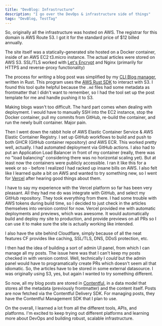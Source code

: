 ```yaml
---
title: "DevBlog: Infrastructure"
description: "I go over the DevOps & infrastructure side of things"
tags: "DevBlog, TestTag"
---
```


So, originally all the infrastructure was hosted on AWS.
The registrar for this domain is AWS Route 53. I got it for the standard price of $12 billed annually.

The site itself was a statically-generated site hosted on a Docker container, inside of an AWS EC2 t3.micro instance. The actual articles were stored on AWS S3. SSL/TLS worked with [Let's Encrypt](https://letsencrypt.org/) and Nginx (primarily for HTTPS and reverse-proxy functionality)

The process for _writing_ a blog post was simplified by my [CLI Blog manager](https://github.com/Robin5605/cli-blog-manager), written in Rust. This program uses the [AWS Rust SDK](https://aws.amazon.com/sdk-for-rust/) to interact with S3. I found this tool quite helpful because the `.md` files had some metadata as frontmatter that I didn't want to remember, so I had the tool set up the post template for me and handle pushing it to S3.

Making blogs wasn't too difficult. The hard part comes when dealing with deployment. I would have to manually SSH into the EC2 instance, stop the Docker container, pull my commits from GitHub, re-build the container, and run the newly built container. Major pain.

Then I went down the rabbit hole of AWS Elastic Container Service & AWS Elastic Container Registry. I set up GitHub workflows to build and push to both GHCR (GitHub container repository) _and_ AWS ECR. This worked pretty well, actually. I had automated deployment via GitHub actions. I also had to put an Application Load Balancer in front of my container (really, there was no "load balancing" considering there was no horizontal scaling yet). But at least now the containers were publicly accessible.
I ran it like this for a week or so - before I realized I had racked up insane bills on AWS. I also felt like I learned quite a bit on AWS and wanted to try something new, so I went for [Vercel](https://vercel.com/) after hearing good things about them.

I have to say my experience with the Vercel platform so far has been very pleasant. All they had me do was integrate with GitHub, and select my GitHub repository. They took everything from there. I had some trouble with AWS tokens during build time, so I decided to just check in the articles themselves into version control for now.
Vercel provided me with automatic deployments and previews, which was awesome. It would automatically build and deploy my site to production, and provide previews on all PRs so I can use it to make sure the site is actually working like intended.

I also have the site behind Cloudflare, simply because of all the neat features CF provides like caching, SSL/TLS, DNS, DDoS protection, etc.

I then had the idea of building a sort of admin UI panel, from which I can manage all my posts. The issue here was that I can't keep my posts checked in with version control. Well, technically I _could_ but the admin panel would have to programatically create PRs which doesn't seem all that idiomatic. So, the articles have to be stored in some external datasource. I was originally using S3, yes, but again I wanted to try something different.

So now, all my blog posts are stored in [Contentful](https://www.contentful.com/), in a data model that stores all the metadata (previously frontmatter) and the content itself. Posts are now fetched via the Contentful Delivery SDK. For managing posts, they have the Contentful Management SDK that I plan to use.

On the overall, I learned a lot from all the different tools, APIs, and platforms. I'm excited to keep trying out different platforms and learning more about DevOps and building robust, scalable infrastructure.
